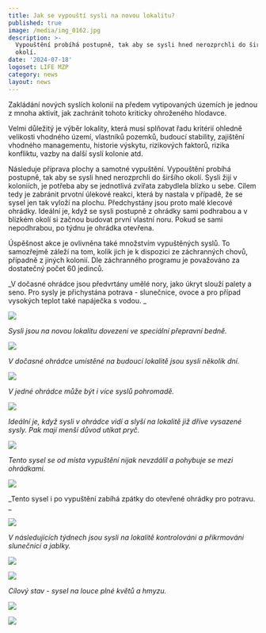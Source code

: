 ```yaml
---
title: Jak se vypouští sysli na novou lokalitu?
published: true
image: /media/img_0162.jpg
description: >-
  Vypouštění probíhá postupně, tak aby se sysli hned nerozprchli do širšího
  okolí.
date: '2024-07-18'
logoset: LIFE MZP
category: news
layout: news
---
```

Zakládání nových syslích kolonií na předem vytipovaných územích je jednou z mnoha aktivit, jak zachránit tohoto kriticky ohroženého hlodavce. 

Velmi důležitý je výběr lokality, která musí splňovat řadu kritérií ohledně velikosti vhodného území, vlastníků pozemků, budoucí stability, zajištění vhodného managementu, historie výskytu, rizikových faktorů, rizika konfliktu, vazby na další syslí kolonie atd.  

Následuje příprava plochy a samotné vypuštění. Vypouštění probíhá postupně, tak aby se sysli hned nerozprchli do širšího okolí. Sysli žijí v koloniích, je potřeba aby se jednotlivá zvířata zabydlela blízko u sebe. Cílem tedy je zabránit prvotní úlekové reakci, která by nastala v případě, že se sysel jen tak vyloží na plochu. Předchystány jsou proto malé klecové ohrádky. Ideální je, když se sysli postupně z ohrádky sami podhrabou a v blízkém okolí si začnou budovat první vlastní noru. Pokud se sami nepodhrabou, po týdnu je ohrádka otevřena. 

Úspěšnost akce je ovlivněna také množstvím vypuštěných syslů. To samozřejmě záleží na tom, kolik jich je k dispozici ze záchranných chovů, případně z jiných kolonií. Dle záchranného programu je považováno za dostatečný počet 60 jedinců.  

_V dočasné ohrádce jsou předvrtány umělé nory, jako úkryt slouží palety a seno. Pro sysly je přichystána potrava - slunečnice, ovoce a pro případ vysokých teplot také napáječka s vodou. _

![](/media/20240710_093142.jpg)

_Sysli jsou na novou lokalitu dovezeni ve speciální přepravní bedně._

![](/media/dscn9291.jpg)

_V dočasné ohrádce umístěné na budoucí lokalitě jsou sysli několik dní._

![](/media/img_0222.jpg)

_V jedné ohrádce může být i více syslů pohromadě._

![](/media/img_0244.jpg)

_Ideální je, když sysli v ohrádce vidí a slyší na lokalitě již dříve vysazené sysly. Pak mají menší důvod utíkat pryč._

![](/media/img_0262.jpg)

_Tento sysel se od místa vypuštění nijak nevzdálil a pohybuje se mezi ohrádkami._

![](/media/img_0235.jpg)

_Tento sysel i po vypuštění zabíhá zpátky do otevřené ohrádky pro potravu. _

![](/media/img_0298.jpg)

_V následujících týdnech jsou sysli na lokalitě kontrolováni a přikrmováni slunečnicí a jablky._

![](/media/img_0370.jpg)

![](/media/img_0365.jpg)

_Cílový stav - sysel na louce plné květů a hmyzu._

![](/media/img_0255.jpg)

![](/media/img_0193.jpg)
